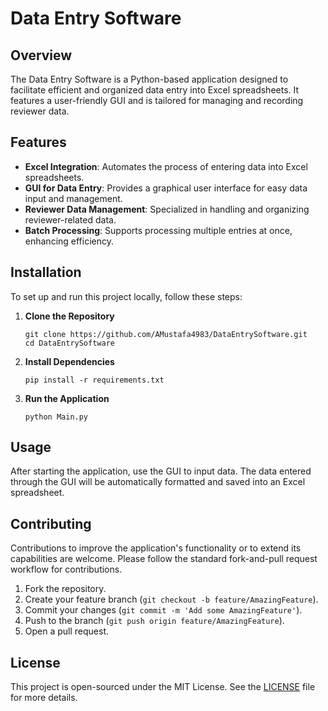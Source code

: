 # Data Entry Software

## Overview
The Data Entry Software is a Python-based application designed to facilitate efficient and organized data entry into Excel spreadsheets. It features a user-friendly GUI and is tailored for managing and recording reviewer data.

## Features
- **Excel Integration**: Automates the process of entering data into Excel spreadsheets.
- **GUI for Data Entry**: Provides a graphical user interface for easy data input and management.
- **Reviewer Data Management**: Specialized in handling and organizing reviewer-related data.
- **Batch Processing**: Supports processing multiple entries at once, enhancing efficiency.

## Installation

To set up and run this project locally, follow these steps:

1. **Clone the Repository**
   ```
   git clone https://github.com/AMustafa4983/DataEntrySoftware.git
   cd DataEntrySoftware
   ```

2. **Install Dependencies**
   ```
   pip install -r requirements.txt
   ```

3. **Run the Application**
   ```
   python Main.py
   ```

## Usage

After starting the application, use the GUI to input data. The data entered through the GUI will be automatically formatted and saved into an Excel spreadsheet.

## Contributing

Contributions to improve the application's functionality or to extend its capabilities are welcome. Please follow the standard fork-and-pull request workflow for contributions.

1. Fork the repository.
2. Create your feature branch (`git checkout -b feature/AmazingFeature`).
3. Commit your changes (`git commit -m 'Add some AmazingFeature'`).
4. Push to the branch (`git push origin feature/AmazingFeature`).
5. Open a pull request.

## License

This project is open-sourced under the MIT License. See the [LICENSE](LICENSE) file for more details.
